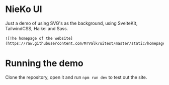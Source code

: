 # NieKo UI

Just a demo of using SVG's as the background, using SvelteKit, TailwindCSS, Haikei and Sass.

    ![The homepage of the website](https://raw.githubusercontent.com/MrValk/uitest/master/static/homepage.png)

# Running the demo

Clone the repository, open it and run `npm run dev` to test out the site.
